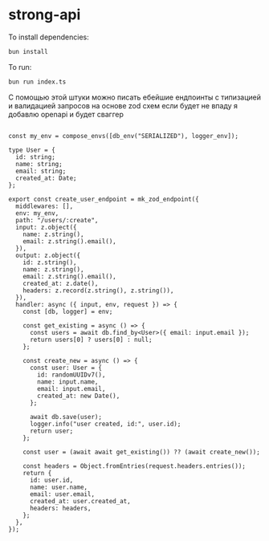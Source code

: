 # strong-api

To install dependencies:

```bash
bun install
```

To run:

```bash
bun run index.ts
```

С помощью этой штуки можно писать ебейшие ендпоинты с типизацией и валидацией запросов на основе zod схем
если будет не впаду я добавлю openapi и будет сваггер

```

const my_env = compose_envs([db_env("SERIALIZED"), logger_env]);

type User = {
  id: string;
  name: string;
  email: string;
  created_at: Date;
};

export const create_user_endpoint = mk_zod_endpoint({
  middlewares: [],
  env: my_env,
  path: "/users/:create",
  input: z.object({
    name: z.string(),
    email: z.string().email(),
  }),
  output: z.object({
    id: z.string(),
    name: z.string(),
    email: z.string().email(),
    created_at: z.date(),
    headers: z.record(z.string(), z.string()),
  }),
  handler: async ({ input, env, request }) => {
    const [db, logger] = env;

    const get_existing = async () => {
      const users = await db.find_by<User>({ email: input.email });
      return users[0] ? users[0] : null;
    };

    const create_new = async () => {
      const user: User = {
        id: randomUUIDv7(),
        name: input.name,
        email: input.email,
        created_at: new Date(),
      };

      await db.save(user);
      logger.info("user created, id:", user.id);
      return user;
    };

    const user = (await await get_existing()) ?? (await create_new());

    const headers = Object.fromEntries(request.headers.entries());
    return {
      id: user.id,
      name: user.name,
      email: user.email,
      created_at: user.created_at,
      headers: headers,
    };
  },
});
```
